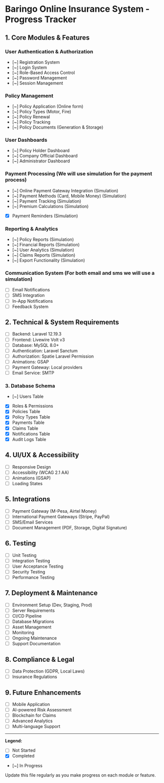 # Baringo Online Insurance System - Progress Tracker

## 1. Core Modules & Features

### User Authentication & Authorization
- [~] Registration System
- [~] Login System
- [~] Role-Based Access Control
- [~] Password Management
- [~] Session Management

### Policy Management
- [~] Policy Application (Online form)
- [~] Policy Types (Motor, Fire)
- [~] Policy Renewal
- [~] Policy Tracking
- [~] Policy Documents (Generation & Storage)

### User Dashboards
- [~] Policy Holder Dashboard
- [~] Company Official Dashboard
- [~] Administrator Dashboard

### Payment Processing (We will use simulation for the payment process)
- [~] Online Payment Gateway Integration (Simulation)
- [~] Payment Methods (Card, Mobile Money) (Simulation)
- [~] Payment Tracking (Simulation)
- [~] Premium Calculations (Simulation)
- [x] Payment Reminders (Simulation)

### Reporting & Analytics
- [~] Policy Reports (Simulation)
- [~] Financial Reports (Simulation)
- [~] User Analytics (Simulation)
- [~] Claims Reports (Simulation)
- [~] Export Functionality (Simulation)

### Communication System (For both email and sms we will use a simulation)
- [ ] Email Notifications
- [ ] SMS Integration
- [ ] In-App Notifications
- [ ] Feedback System

## 2. Technical & System Requirements
- [ ] Backend: Laravel 12.19.3
- [ ] Frontend: Livewire Volt v3
- [ ] Database: MySQL 8.0+
- [ ] Authentication: Laravel Sanctum
- [ ] Authorization: Spatie Laravel Permission
- [ ] Animations: GSAP
- [ ] Payment Gateway: Local providers
- [ ] Email Service: SMTP

### 3. Database Schema
- [~] Users Table
- [x] Roles & Permissions
- [x] Policies Table
- [x] Policy Types Table
- [x] Payments Table
- [x] Claims Table
- [x] Notifications Table
- [x] Audit Logs Table

## 4. UI/UX & Accessibility
- [ ] Responsive Design
- [ ] Accessibility (WCAG 2.1 AA)
- [ ] Animations (GSAP)
- [ ] Loading States

## 5. Integrations
- [ ] Payment Gateway (M-Pesa, Airtel Money)
- [ ] International Payment Gateways (Stripe, PayPal)
- [ ] SMS/Email Services
- [ ] Document Management (PDF, Storage, Digital Signature)

## 6. Testing
- [ ] Unit Testing
- [ ] Integration Testing
- [ ] User Acceptance Testing
- [ ] Security Testing
- [ ] Performance Testing

## 7. Deployment & Maintenance
- [ ] Environment Setup (Dev, Staging, Prod)
- [ ] Server Requirements
- [ ] CI/CD Pipeline
- [ ] Database Migrations
- [ ] Asset Management
- [ ] Monitoring
- [ ] Ongoing Maintenance
- [ ] Support Documentation

## 8. Compliance & Legal
- [ ] Data Protection (GDPR, Local Laws)
- [ ] Insurance Regulations

## 9. Future Enhancements
- [ ] Mobile Application
- [ ] AI-powered Risk Assessment
- [ ] Blockchain for Claims
- [ ] Advanced Analytics
- [ ] Multi-language Support

---

**Legend:**
- [ ] Not Started
- [x] Completed
- [~] In Progress

Update this file regularly as you make progress on each module or feature.
